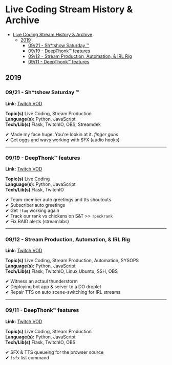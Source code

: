 # Live Coding Stream History & Archive

- [Live Coding Stream History & Archive](#live-coding-stream-history--archive)
  - [2019](#2019)
    - [09/21 - Sh*tshow Saturday ™](#0921---shtshow-saturday-%e2%84%a2)
    - [09/19 - DeepThonk™ features](#0919---deepthonk%e2%84%a2-features)
    - [09/12 - Stream Production, Automation, & IRL Rig](#0912---stream-production-automation--irl-rig)
    - [09/11 - DeepThonk™ features](#0911---deepthonk%e2%84%a2-features)

## 2019

### 09/21 - Sh*tshow Saturday ™

**Link:** [Twitch VOD](https://www.twitch.tv/videos/484825313)

**Topic(s)** Live Coding, Stream Production  
**Language(s):** Python, JavaScript  
**Tech/Lib(s)** Flask, TwitchIO, OBS, Streamdek  

✔ Made my face huge. You're lookin at it. *finger guns*  
✔ Get oggs and wavs working with SFX (audio hooks)

---

### 09/19 - DeepThonk™ features

**Link:** [Twitch VOD](https://www.twitch.tv/videos/483822251)

**Topic(s)** Live Coding  
**Language(s):** Python, JavaScript   
**Tech/Lib(s)** Flask, TwitchIO

✔ Team-member auto greetings and tts shoutouts  
✔ Subscriber auto greetings  
✔ Get `!faq` working again  
✔ Track our rank vs chickens on S&T >> `!peckrank`  
✔ Fix RAID alerts (streamlabs)

--- 

### 09/12 - Stream Production, Automation, & IRL Rig

**Link:** [Twitch VOD](https://www.twitch.tv/videos/480716358)

**Topic(s)** Live Coding, Stream Production, Automation, SYSOPS    
**Language(s):** Python, JavaScript  
**Tech/Lib(s)** Flask, TwitchIO, Linux Ubuntu, SSH, OBS

✔ Witness an actaul thunderstorm  
✔ Deploying bot app & server to a DO droplet  
✔ Repair TTS on auto scene-switching for IRL streams  

---

### 09/11 - DeepThonk™ features

**Link:** [Twitch VOD](https://www.twitch.tv/videos/480267511)

**Topic(s)** Live Coding, Stream Production  
**Language(s):** Python, JavaScript  
**Tech/Lib(s)** Flask, TwitchIO, OBS

✔ SFX & TTS queueing for the browser source  
✔ `!sfx` list command